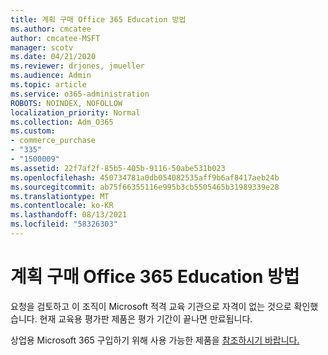 ```yaml
---
title: 계획 구매 Office 365 Education 방법
ms.author: cmcatee
author: cmcatee-MSFT
manager: scotv
ms.date: 04/21/2020
ms.reviewer: drjones, jmueller
ms.audience: Admin
ms.topic: article
ms.service: o365-administration
ROBOTS: NOINDEX, NOFOLLOW
localization_priority: Normal
ms.collection: Adm_O365
ms.custom:
- commerce_purchase
- "335"
- "1500009"
ms.assetid: 22f7af2f-85b5-405b-9116-50abe531b023
ms.openlocfilehash: 450734781a0db054082535aff9b6af8417aeb24b
ms.sourcegitcommit: ab75f66355116e995b3cb5505465b31989339e28
ms.translationtype: MT
ms.contentlocale: ko-KR
ms.lasthandoff: 08/13/2021
ms.locfileid: "58326303"
---
```

# <a name="how-to-purchase-office-365-education-plans"></a>계획 구매 Office 365 Education 방법

요청을 검토하고 이 조직이 Microsoft 적격 교육 기관으로 자격이 없는 것으로 확인했습니다. 현재 교육용 평가판 제품은 평가 기간이 끝나면 만료됩니다.
  
상업용 Microsoft 365 구입하기 위해 사용 가능한 제품을 [참조하시기 바랍니다.](https://go.microsoft.com/fwlink/p/?linkid=868433)  